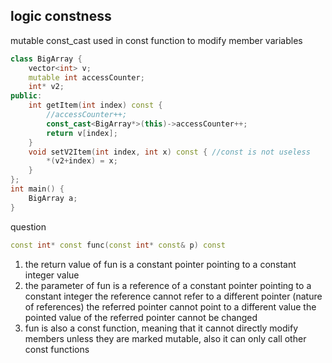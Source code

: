 ## logic constness

mutable const_cast used in  const function to modify member variables

```cpp
class BigArray {
    vector<int> v;
    mutable int accessCounter;
    int* v2;
public:
    int getItem(int index) const {
        //accessCounter++;
        const_cast<BigArray*>(this)->accessCounter++;
        return v[index];
    }
    void setV2Item(int index, int x) const { //const is not useless
        *(v2+index) = x;
    }
};
int main() {
    BigArray a;
}
```

question
```cpp
const int* const func(const int* const& p) const
```


1. the return value of fun is a constant pointer pointing to a constant integer value 
2. the parameter of fun is a reference of a constant pointer pointing to a constant integer 
    the reference cannot refer to a different pointer (nature of references)
    the referred pointer cannot point to a different value 
    the pointed value of the referred pointer cannot be changed 
3. fun is also a const function, meaning that it cannot directly modify members unless they are marked mutable, also it can only call other const functions
